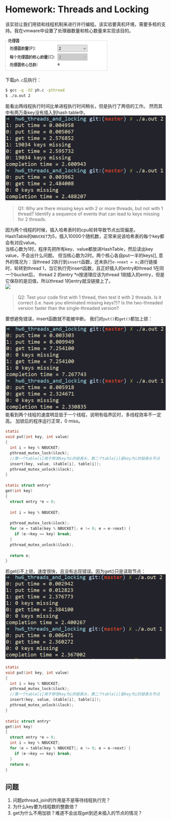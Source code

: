 # Homework: Threads and Locking

该实验让我们用锁和线程机制来进行并行编程。该实验要真机环境，需要多核的支持。我在vmware中设置了处理器数量和核心数量来实现该目的。

![](assets/cpu.png)

下载`ph.c`后执行：  
```bash
$ gcc -g -O2 ph.c -pthread
$ ./a.out 2
```

能看出两线程执行时间比单进程执行时间稍长，但是执行了两倍的工作。 然而其中有两万条key没有插入到hash table中。
![](assets/raw.png)

> Q1: Why are there missing keys with 2 or more threads, but not with 1 thread? Identify a sequence of events that can lead to keys missing for 2 threads.

因为两个线程的时候，插入哈希表时的cpu轮转导致节点出现偏差。  
HashTable的`NBUCKET`为5，插入10000个随机数，正常来说该哈希表的每个key都会有对应value。  
当核心数为1时，程序先把所有key、value都放进HashTable，然后读出key value，不会出什么问题。
但当核心数为2时。两个核心各自put一半的keys[], 意外的情况为：当thread 2执行到`insert`函数，还未执行`e->next = n;`进行链接时，轮转到thread 1，当它执行完insert函数，且正好插入的entry和thread 1在同一个bucket后， thread 2 的entry *n按道理应该为thread 1刚插入的entry，但是它保存的是旧值，所以thread 1的entry就没链接上了。  
![](img.png)

> Q2: Test your code first with 1 thread, then test it with 2 threads. Is it correct (i.e. have you eliminated missing keys?)? Is the two-threaded version faster than the single-threaded version?

要想避免错误，insert函数就不能被中断。  我们对`put()`和`get()`都加上锁：  

![](assets/two_lock.png)   
能看到两个线程的速度明显低于一个线程，说明有临界区时，多线程效率不一定高。 加锁后的程序运行正常，0 miss。  
```c
static
void put(int key, int value)
{
  int i = key % NBUCKET;
  pthread_mutex_lock(&lock);
  //第一个table[i]用于修改key为i的链表头，第二个table[i]是key为i的链表头节点
  insert(key, value, &table[i], table[i]);
  pthread_mutex_unlock(&lock);
}

static struct entry*
get(int key)
{
  struct entry *e = 0;

  int i = key % NBUCKET;

  pthread_mutex_lock(&lock);
  for (e = table[key % NBUCKET]; e != 0; e = e->next) {
    if (e->key == key) break;
  }
  pthread_mutex_unlock(&lock);

  return e;
} 
```

若get()不上锁，速度很快，且没有出现错误。因为get()只是读取节点：  
![](assets/one_lock.png)  

```c
static
void put(int key, int value)
{
  int i = key % NBUCKET;
  pthread_mutex_lock(&lock);
  //第一个table[i]用于修改key为i的链表头，第二个table[i]是key为i的链表头节点
  insert(key, value, &table[i], table[i]);
  pthread_mutex_unlock(&lock);
}

static struct entry*
get(int key)
{
  struct entry *e = 0;
  int i = key % NBUCKET;
  for (e = table[key % NBUCKET]; e != 0; e = e->next) {
    if (e->key == key) break;
  }
  return e;
} 
```

## 问题
1. 问题pthread_join的作用是不是等待线程执行完？
2. 为什么key要为线程数的整数倍？
3. get为什么不用加锁？难道不会出现get到还未插入的节点的情况？

